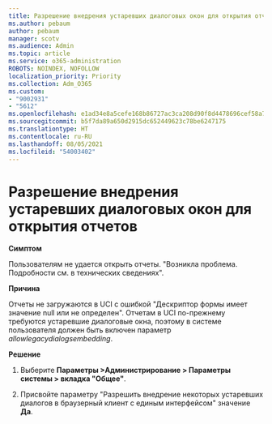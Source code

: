 ```yaml
---
title: Разрешение внедрения устаревших диалоговых окон для открытия отчетов
ms.author: pebaum
author: pebaum
manager: scotv
ms.audience: Admin
ms.topic: article
ms.service: o365-administration
ROBOTS: NOINDEX, NOFOLLOW
localization_priority: Priority
ms.collection: Adm_O365
ms.custom:
- "9002931"
- "5612"
ms.openlocfilehash: e1ad34e8a5cefe168b86727ac3ca208d90f8d4478696cef58a7d0b04475fba56
ms.sourcegitcommit: b5f7da89a650d2915dc652449623c78be6247175
ms.translationtype: HT
ms.contentlocale: ru-RU
ms.lasthandoff: 08/05/2021
ms.locfileid: "54003402"
---
```

# <a name="enable-embedding-legacy-dialogs-to-open-reports"></a>Разрешение внедрения устаревших диалоговых окон для открытия отчетов

**Симптом**

Пользователям не удается открыть отчеты. "Возникла проблема. Подробности см. в технических сведениях".

**Причина**

Отчеты не загружаются в UCI с ошибкой "Дескриптор формы имеет значение null или не определен". Отчетам в UCI по-прежнему требуются устаревшие диалоговые окна, поэтому в системе пользователя должен быть включен параметр *allowlegacydialogsembedding*.

**Решение**

1. Выберите **Параметры >Администрирование > Параметры системы > вкладка "Общее"**.

2. Присвойте параметру "Разрешить внедрение некоторых устаревших диалогов в браузерный клиент с единым интерфейсом" значение **Да**.
